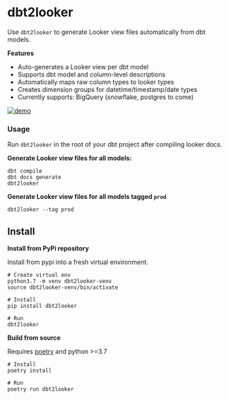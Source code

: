 # dbt2looker

Use `dbt2looker` to generate Looker view files automatically from dbt models.

**Features**

* Auto-generates a Looker view per dbt model
* Supports dbt model and column-level descriptions
* Automatically maps raw column types to looker types
* Creates dimension groups for datetime/timestamp/date types
* Currently supports: BigQuery (snowflake, postgres to come)

[![demo](https://raw.githubusercontent.com/hubble-data/dbt2looker/main/docs/demo.gif)](https://asciinema.org/a/407407)

### Usage

Run `dbt2looker` in the root of your dbt project after compiling looker docs.

**Generate Looker view files for all models:**
```shell
dbt compile
dbt docs generate
dbt2looker
```

**Generate Looker view files for all models tagged `prod`**
```shell
dbt2looker --tag prod
```

## Install

**Install from PyPi repository**

Install from pypi into a fresh virtual environment.

```
# Create virtual env
python3.7 -m venv dbt2looker-venv
source dbt2looker-venv/bin/activate

# Install
pip install dbt2looker

# Run
dbt2looker
```

**Build from source**

Requires [poetry](https://python-poetry.org/docs/) and python >=3.7

```
# Install
poetry install

# Run
poetry run dbt2looker
```
